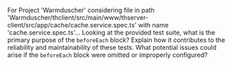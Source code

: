 For Project 'Warmduscher' considering file in path 'Warmduscher/thclient/src/main/www/thserver-client/src/app/cache/cache.service.spec.ts' with name 'cache.service.spec.ts'... 
Looking at the provided test suite, what is the primary purpose of the `beforeEach` block? Explain how it contributes to the reliability and maintainability of these tests. What potential issues could arise if the `beforeEach` block were omitted or improperly configured?